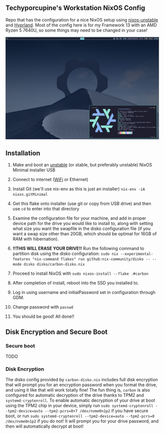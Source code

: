 ## Techyporcupine's Workstation NixOS Config

Repo that has the configuration for a nice NixOS setup using [nixos-unstable](https://github.com/NixOS/nixpkgs/tree/nixos-unstable) and [Hyprland](https://hyprland.org/).
Most of the config here is for my Framework 13 with an AMD Ryzen 5 7640U, so some things may need to be changed in your case!

![Overview Screenshot](assets/overviewscrnsht.png)

## Installation

1. Make and boot an [unstable](https://channels.nixos.org/nixos-unstable) (or stable, but preferably unstable) NixOS Minimal installer USB

2. Connect to internet ([WiFi](https://nixos.org/manual/nixos/stable/#sec-installation-manual-networking) or Ethernet)

3. Install Git (we'll use nix-env as this is just an installer) `nix-env -iA nixos.gitMinimal`

4. Get this flake onto installer (use git or copy from USB drive) and then use `cd` to enter into that directory

5. Examine the configuration file for your machine, and add in proper device path for the drive you would like to install to, along with setting what size you want the swapfile in the disko configuration file (if you want a swap size other than 20GB, which should be optimal for 16GB of RAM with hibernation).

6. **!!THIS WILL ERASE YOUR DRIVE!!** Run the following command to partition disk using the disko configuration: `sudo nix --experimental-features "nix-command flakes" run github:nix-community/disko -- --mode disko disko/carbon-disko.nix`

7. Proceed to install NixOS with `sudo nixos-install --flake .#carbon`

8. After completion of install, reboot into the SSD you installed to. 

9. Log in using username and initialPassword set in configuration through GDM.

10. Change password with `passwd`

11. You should be good! All done!!

## Disk Encryption and Secure Boot

### Secure boot
TODO

### Disk Encryption

The disko config provided by `carbon-disko.nix` includes full disk encryption that will prompt you for an encryption password when you format the drive, and using it like that will work totally fine! The fun thing is, `carbon` is also configured for automatic decryption of the drive thanks to TPM2 and `systemd-cryptenroll`. To enable automatic decryption of your drive at boot using the TPM2 chip in your device, simply run `sudo systemd-cryptenroll --tpm2-device=auto --tpm2-pcrs=0+7 /dev/nvme0n1p2` if you have secure boot, or run `sudo systemd-cryptenroll --tpm2-device=auto --tpm2-pcrs=0 /dev/nvme0n1p2` if you do not! It will prompt you for your drive password, and then will automatically decrypt at boot!
